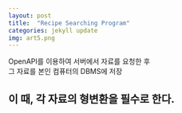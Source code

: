 ```yaml
---
layout: post
title:  "Recipe Searching Program"
categories: jekyll update
img: art5.png
---
```

 

OpenAPI를 이용하여 서버에서 자료를 요청한 후    
그 자료를 본인 컴퓨터의 DBMS에 저장   

이 때, 각 자료의 형변환을 필수로 한다.
---
